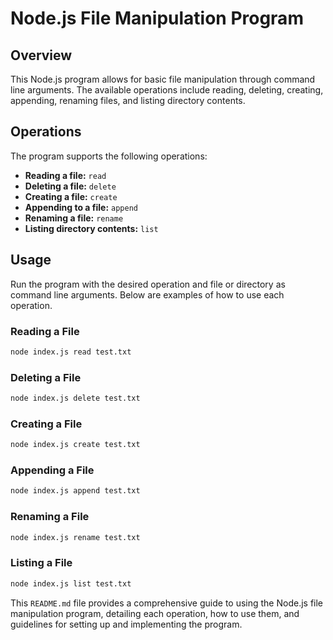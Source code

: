 # Node.js File Manipulation Program

## Overview

This Node.js program allows for basic file manipulation through command line arguments. The available operations include reading, deleting, creating, appending, renaming files, and listing directory contents.

## Operations

The program supports the following operations:

- **Reading a file:** `read`
- **Deleting a file:** `delete`
- **Creating a file:** `create`
- **Appending to a file:** `append`
- **Renaming a file:** `rename`
- **Listing directory contents:** `list`

## Usage

Run the program with the desired operation and file or directory as command line arguments. Below are examples of how to use each operation.

### Reading a File

```sh
node index.js read test.txt
```

### Deleting a File

```sh
node index.js delete test.txt
```

### Creating a File

```sh
node index.js create test.txt
```

### Appending a File

```sh
node index.js append test.txt
```

### Renaming a File

```sh
node index.js rename test.txt
```

### Listing a File

```sh
node index.js list test.txt
```

This `README.md` file provides a comprehensive guide to using the Node.js file manipulation program, detailing each operation, how to use them, and guidelines for setting up and implementing the program.
